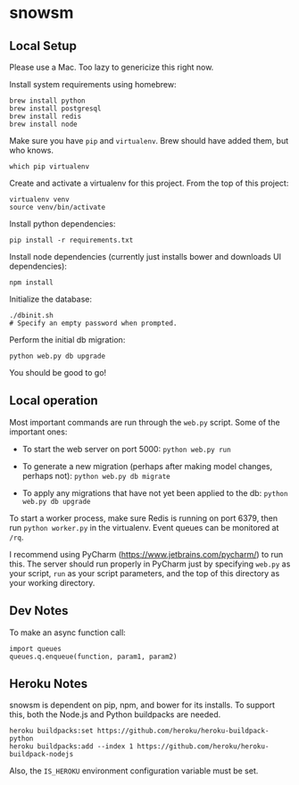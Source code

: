 # snowsm

## Local Setup

Please use a Mac. Too lazy to genericize this right now.

Install system requirements using homebrew:

```
brew install python
brew install postgresql
brew install redis
brew install node
```

Make sure you have `pip` and `virtualenv`. Brew should have added them, but who knows.

```
which pip virtualenv
```

Create and activate a virtualenv for this project. From the top of this project:

```
virtualenv venv
source venv/bin/activate
```

Install python dependencies:

```
pip install -r requirements.txt
```

Install node dependencies (currently just installs bower and downloads UI dependencies):

```
npm install
```

Initialize the database:

```
./dbinit.sh
# Specify an empty password when prompted.
```

Perform the initial db migration:

```
python web.py db upgrade
```

You should be good to go!

## Local operation

Most important commands are run through the `web.py` script. Some of the important ones:

* To start the web server on port 5000: `python web.py run`

* To generate a new migration (perhaps after making model changes, perhaps not): `python web.py db migrate`

* To apply any migrations that have not yet been applied to the db: `python web.py db upgrade`

To start a worker process, make sure Redis is running on port 6379, then run `python worker.py` in the virtualenv. Event queues can be monitored at `/rq`. 

I recommend using PyCharm (https://www.jetbrains.com/pycharm/) to run this. The server should run properly in PyCharm just by specifying `web.py` as your script, `run` as your script parameters, and the top of this directory as your working directory.

## Dev Notes

To make an async function call:

```
import queues
queues.q.enqueue(function, param1, param2)
```

## Heroku Notes

snowsm is dependent on pip, npm, and bower for its installs. To support this, both the Node.js and Python buildpacks are needed.

```
heroku buildpacks:set https://github.com/heroku/heroku-buildpack-python
heroku buildpacks:add --index 1 https://github.com/heroku/heroku-buildpack-nodejs
```

Also, the `IS_HEROKU` environment configuration variable must be set.
